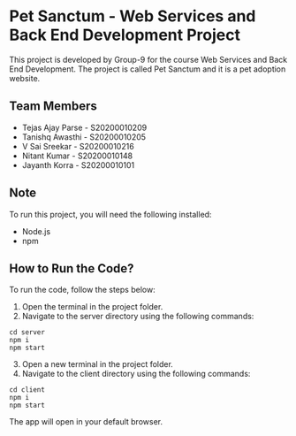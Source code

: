 # Pet Sanctum - Web Services and Back End Development Project

This project is developed by Group-9 for the course Web Services and Back End Development. The project is called Pet Sanctum and it is a pet adoption website.

## Team Members
- Tejas Ajay Parse - S20200010209
- Tanishq Awasthi - S20200010205
- V Sai Sreekar - S20200010216
- Nitant Kumar - S20200010148
- Jayanth Korra - S20200010101

## Note
To run this project, you will need the following installed:
- Node.js
- npm

## How to Run the Code?
To run the code, follow the steps below:

1. Open the terminal in the project folder.
2. Navigate to the server directory using the following commands:
```
cd server
npm i
npm start
```

3. Open a new terminal in the project folder.
4. Navigate to the client directory using the following commands:
```
cd client
npm i
npm start
```

The app will open in your default browser.

